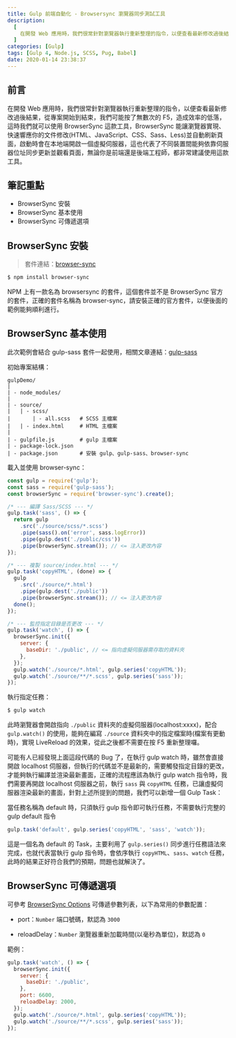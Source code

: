 ```yaml
---
title: Gulp 前端自動化 - Browsersync 瀏覽器同步測試工具
description:
  [
    在開發 Web 應用時，我們很常針對瀏覽器執行重新整理的指令，以便查看最新修改過後結果，從專案開始到結束，我們可能按了無數次的 F5，造成效率的低落，這時我們就可以使用 BrowserSync 這款工具，BrowserSync 能讓瀏覽器實現、快速響應你的文件修改(HTML、JavaScript、CSS、Sass、Less)並自動刷新頁面，啟動時會在本地端開啟一個虛擬伺服器，這也代表了不同裝置間能夠依靠伺服器位址同步更新並觀看頁面，無論你是前端還是後端工程師，都非常建議使用這款工具。,
  ]
categories: [Gulp]
tags: [Gulp 4, Node.js, SCSS, Pug, Babel]
date: 2020-01-14 23:38:37
---
```


## 前言

在開發 Web 應用時，我們很常針對瀏覽器執行重新整理的指令，以便查看最新修改過後結果，從專案開始到結束，我們可能按了無數次的 F5，造成效率的低落，這時我們就可以使用 BrowserSync 這款工具，BrowserSync 能讓瀏覽器實現、快速響應你的文件修改(HTML、JavaScript、CSS、Sass、Less)並自動刷新頁面，啟動時會在本地端開啟一個虛擬伺服器，這也代表了不同裝置間能夠依靠伺服器位址同步更新並觀看頁面，無論你是前端還是後端工程師，都非常建議使用這款工具。

## 筆記重點

- BrowserSync 安裝
- BrowserSync 基本使用
- BrowserSync 可傳遞選項

## BrowserSync 安裝

> 套件連結：[browser-sync](https://browsersync.io/docs/gulp)

```bash
$ npm install browser-sync
```

NPM 上有一款名為 browsersync 的套件，這個套件並不是 BrowserSync 官方的套件，正確的套件名稱為 browser-sync，請安裝正確的官方套件，以便後面的範例能夠順利進行。

## BrowserSync 基本使用

<div class="note warning">此次範例會結合 gulp-sass 套件一起使用，相關文章連結：<a href="https://awdr74100.github.io/2019-12-31-gulp-gulpsass/">gulp-sass</a></div>

初始專案結構：

```plain
gulpDemo/
|
| - node_modules/
|
| - source/
|   | - scss/
|       | - all.scss   # SCSS 主檔案
|   | - index.html     # HTML 主檔案
|
| - gulpfile.js        # gulp 主檔案
| - package-lock.json
| - package.json       # 安裝 gulp、gulp-sass、browser-sync
```

載入並使用 browser-sync：

```js
const gulp = require('gulp');
const sass = require('gulp-sass');
const browserSync = require('browser-sync').create();

/* --- 編譯 Sass/SCSS --- */
gulp.task('sass', () => {
  return gulp
    .src('./source/scss/*.scss')
    .pipe(sass().on('error', sass.logError))
    .pipe(gulp.dest('./public/css'))
    .pipe(browserSync.stream()); // <= 注入更改內容
});

/* --- 複製 source/index.html --- */
gulp.task('copyHTML', (done) => {
  gulp
    .src('./source/*.html')
    .pipe(gulp.dest('./public'))
    .pipe(browserSync.stream()); // <= 注入更改內容
  done();
});

/* --- 監控指定目錄是否更改 --- */
gulp.task('watch', () => {
  browserSync.init({
    server: {
      baseDir: './public', // <= 指向虛擬伺服器需存取的資料夾
    },
  });
  gulp.watch('./source/*.html', gulp.series('copyHTML'));
  gulp.watch('./source/**/*.scss', gulp.series('sass'));
});
```

執行指定任務：

```bash
$ gulp watch
```

此時瀏覽器會開啟指向 `./public` 資料夾的虛擬伺服器(localhost:xxxx)，配合 `gulp.watch()` 的使用，能夠在編寫 `./source` 資料夾中的指定檔案時(檔案有更動時)，實現 LiveReload 的效果，從此之後都不需要在按 F5 重新整理囉。

可能有人已經發現上面這段代碼的 Bug 了，在執行 gulp watch 時，雖然會直接開啟 localhost 伺服器，但執行的代碼並不是最新的，需要觸發指定目錄的更改，才能夠執行編譯並渲染最新畫面，正確的流程應該為執行 gulp watch 指令時，我們需要再開啟 localhost 伺服器之前，執行 `sass` 與 `copyHTML` 任務，已讓虛擬伺服器渲染最新的畫面，針對上述所提到的問題，我們可以新增一個 Gulp Task：

<div class="note warning">當任務名稱為 default 時，只須執行 gulp 指令即可執行任務，不需要執行完整的 gulp default 指令</div>

```js
gulp.task('default', gulp.series('copyHTML', 'sass', 'watch'));
```

這是一個名為 default 的 Task，主要利用了 `gulp.series()` 同步進行任務語法來完成，也就代表當執行 gulp 指令時，會依序執行 `copyHTML`、`sass`、`watch` 任務，此時的結果正好符合我們的預期，問題也就解決了。

## BrowserSync 可傳遞選項

可參考 [BrowserSync Options](https://www.browsersync.io/docs/options) 可傳遞參數列表，以下為常用的參數配置：

- port：`Number`
  端口號碼，默認為 `3000`

- reloadDelay：`Number`
  瀏覽器重新加載時間(以毫秒為單位)，默認為 `0`

範例：

```js
gulp.task('watch', () => {
  browserSync.init({
    server: {
      baseDir: './public',
    },
    port: 6600,
    reloadDelay: 2000,
  });
  gulp.watch('./source/*.html', gulp.series('copyHTML'));
  gulp.watch('./source/**/*.scss', gulp.series('sass'));
});
```
